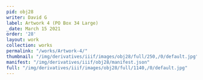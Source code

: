 ```yaml
---
pid: obj28
writer: David G
label: Artwork 4 (PO Box 34 Large)
_date: March 15 2021
order: '28'
layout: work
collection: works
permalink: "/works/Artwork-4/"
thumbnail: "/img/derivatives/iiif/images/obj28/full/250,/0/default.jpg"
manifest: "/img/derivatives/iiif/obj28/manifest.json"
full: "/img/derivatives/iiif/images/obj28/full/1140,/0/default.jpg"
---
```

